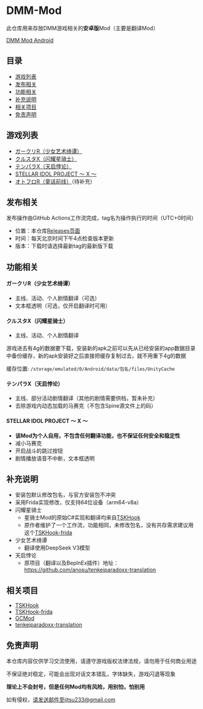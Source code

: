 # DMM-Mod

此仓库用来存放DMM游戏相关的**安卓版**Mod（主要是翻译Mod）

[DMM Mod Android](https://android.ntr.best/mod)

## 目录

- [游戏列表](#游戏列表)
- [发布相关](#发布相关)
- [功能相关](#功能相关)
- [补充说明](#补充说明)
- [相关项目](#相关项目)
- [免责声明](#免责声明)


## 游戏列表

- [ガークリR（少女艺术绮谭）](https://girlscreation-r.com/)
- [クルスタX（闪耀星骑士）](https://x.twinklestarknights.jp/)
- [テンパラX（天启悖论）](https://tenkei-paradox.com/x)
- [STELLAR IDOL PROJECT 〜 X 〜](https://x.siprj.com/)
- [オトフロR（童话前线）](https://games.dmm.co.jp/detail/otogi_f_r)（待补充）


## 发布相关

发布操作由GitHub Actions工作流完成，tag名为操作执行的时间（UTC+0时间）

- 位置：本仓库[Releases页面](https://github.com/anosu/DMM-Mod/releases)
- 时间：每天北京时间下午4点检查版本更新
- 版本：下载时请选择最新tag的最新版下载


## 功能相关

#### ガークリR（少女艺术绮谭）

- 主线、活动、个人剧情翻译（可选）
- 文本框透明（可选，仅开启翻译时可用）

#### クルスタX（闪耀星骑士）

- 主线、活动、个人剧情翻译

游戏进去有4g的数据要下载，安装新的apk之前可以先从已经安装的app数据目录中备份缓存，新的apk安装好之后直接把缓存复制过去，就不用重下4g的数据

缓存位置: `/storage/emulated/0/Android/data/包名/files/UnityCache`

#### テンパラX（天启悖论）

- 主线、部分活动剧情翻译（其他的剧情需要供档，暂未补充）
- 去除游戏内动态加载的马赛克（不包含Spine源文件上的码）

#### STELLAR IDOL PROJECT 〜 X 〜

- **该Mod为个人自用，不包含任何翻译功能，也不保证任何安全和稳定性**
- 减小马赛克
- 开启战斗的跳过按钮
- 剧情播放语音不中断，文本框透明

## 补充说明

- 安装包默认修改包名，与官方安装包不冲突
- 采用Frida实现修改，仅支持64位设备（arm64-v8a）
- 闪耀星骑士
    - 星骑士Mod的原始C#实现和翻译均来自[TSKHook](https://github.com/TSKModding/TSKHook)
    - 原作者维护了一个工作流，功能相同，未修改包名，没有共存需求建议用这个[TSKHook-frida](https://github.com/TSKModding/TSKHook-frida)
- 少女艺术绮谭
    - 翻译使用DeepSeek V3模型
- 天启悖论
    - 原项目（翻译以及BepInEx插件）地址：https://github.com/anosu/tenkeiparadoxx-translation

## 相关项目

- [TSKHook](https://github.com/TSKModding/TSKHook)
- [TSKHook-frida](https://github.com/TSKModding/TSKHook-frida)
- [GCMod](https://github.com/anosu/GCMod)
- [tenkeiparadoxx-translation](https://github.com/anosu/tenkeiparadoxx-translation)

## 免责声明

本仓库内容仅供学习交流使用，请遵守游戏版权法律法规，请勿用于任何商业用途

不保证绝对稳定，可能会出现对话文本错乱，字体缺失，游戏闪退等现象

**理论上不会封号，但是任何Mod均有风险，用别怕，怕别用**

如有侵权，请发送邮件至jitsu233@gmail.com

